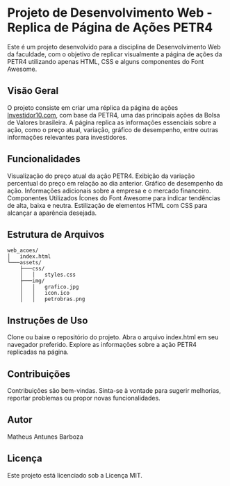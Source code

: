 # Projeto de Desenvolvimento Web - Replica de Página de Ações PETR4
Este é um projeto desenvolvido para a disciplina de Desenvolvimento Web da faculdade, com o objetivo de replicar visualmente a página de ações da PETR4 utilizando apenas HTML, CSS e alguns componentes do Font Awesome.

## Visão Geral
O projeto consiste em criar uma réplica da página de ações [Investidor10.com](https://investidor10.com.br/acoes/petr4/), com base da PETR4, uma das principais ações da Bolsa de Valores brasileira. A página replica as informações essenciais sobre a ação, como o preço atual, variação, gráfico de desempenho, entre outras informações relevantes para investidores.

## Funcionalidades
Visualização do preço atual da ação PETR4.
Exibição da variação percentual do preço em relação ao dia anterior.
Gráfico de desempenho da ação.
Informações adicionais sobre a empresa e o mercado financeiro.
Componentes Utilizados
Ícones do Font Awesome para indicar tendências de alta, baixa e neutra.
Estilização de elementos HTML com CSS para alcançar a aparência desejada.
## Estrutura de Arquivos

    web_acoes/
    │   index.html
    └───assets/
        ├───css/
        │   │   styles.css
        ├───img/
        │   │   grafico.jpg
        │   │   icon.ico
        │   │   petrobras.png

          
## Instruções de Uso

Clone ou baixe o repositório do projeto.
Abra o arquivo index.html em seu navegador preferido.
Explore as informações sobre a ação PETR4 replicadas na página.

## Contribuições
Contribuições são bem-vindas. Sinta-se à vontade para sugerir melhorias, reportar problemas ou propor novas funcionalidades.

## Autor
Matheus Antunes Barboza

## Licença
Este projeto está licenciado sob a Licença MIT.
